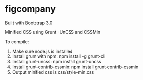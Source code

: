 figcompany
==========

Built with Bootstrap 3.0

Minified CSS using Grunt -UnCSS and CSSMin

To compile:

1. Make sure node.js is installed
2. Install grunt with npm: npm install -g grunt-cli
3. Install grunt-uncss: npm install grunt-uncss 
4. Install grunt-contrib-cssmin: npm install grunt-contrib-cssmin 
4. Output minified css is css/style-min.css
